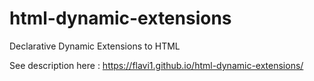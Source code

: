 # html-dynamic-extensions
Declarative Dynamic Extensions to HTML

See description here : https://flavi1.github.io/html-dynamic-extensions/
